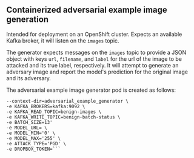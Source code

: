 ## Containerized adversarial example image generation

Intended for deployment on an OpenShift cluster. Expects an available Kafka broker, it will listen on the `images` topic.

The generator expects messages on the `images` topic to provide a JSON object with keys `url`, `filename`, and `label` for the url of the image to be attacked and its true label, respectively. It will attempt to generate an adversary image and report the model's prediction for the original image and its adversary.

The adversarial example image generator pod is created as follows:

```oc new-app centos/python-36-centos7~https://github.com/eldritchjs/adversarial_pipeline \
--context-dir=adversarial_example_generator \
-e KAFKA_BROKERS=kafka:9092 \
-e KAFKA_READ_TOPIC=benign-images \
-e KAFKA_WRITE_TOPIC=benign-batch-status \
-e BATCH_SIZE=13'
-e MODEL_URL= \
-e MODEL_MIN='0' \
-e MODEL_MAX='255' \
-e ATTACK_TYPE='PGD' \
-e DROPBOX_TOKEN=```
